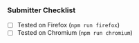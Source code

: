 ### Submitter Checklist

- [ ] Tested on Firefox (`npm run firefox`)
- [ ] Tested on Chromium (`npm run chromium`)
